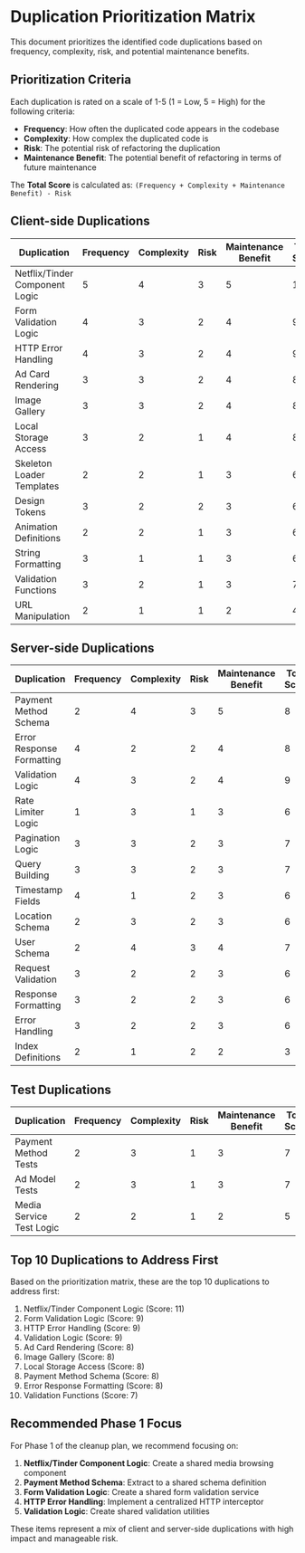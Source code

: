 # Duplication Prioritization Matrix

This document prioritizes the identified code duplications based on frequency, complexity, risk, and potential maintenance benefits.

## Prioritization Criteria

Each duplication is rated on a scale of 1-5 (1 = Low, 5 = High) for the following criteria:

- **Frequency**: How often the duplicated code appears in the codebase
- **Complexity**: How complex the duplicated code is
- **Risk**: The potential risk of refactoring the duplication
- **Maintenance Benefit**: The potential benefit of refactoring in terms of future maintenance

The **Total Score** is calculated as: `(Frequency + Complexity + Maintenance Benefit) - Risk`

## Client-side Duplications

| Duplication                    | Frequency | Complexity | Risk | Maintenance Benefit | Total Score | Priority |
| ------------------------------ | --------- | ---------- | ---- | ------------------- | ----------- | -------- |
| Netflix/Tinder Component Logic | 5         | 4          | 3    | 5                   | 11          | High     |
| Form Validation Logic          | 4         | 3          | 2    | 4                   | 9           | High     |
| HTTP Error Handling            | 4         | 3          | 2    | 4                   | 9           | High     |
| Ad Card Rendering              | 3         | 3          | 2    | 4                   | 8           | Medium   |
| Image Gallery                  | 3         | 3          | 2    | 4                   | 8           | Medium   |
| Local Storage Access           | 3         | 2          | 1    | 4                   | 8           | Medium   |
| Skeleton Loader Templates      | 2         | 2          | 1    | 3                   | 6           | Medium   |
| Design Tokens                  | 3         | 2          | 2    | 3                   | 6           | Medium   |
| Animation Definitions          | 2         | 2          | 1    | 3                   | 6           | Medium   |
| String Formatting              | 3         | 1          | 1    | 3                   | 6           | Medium   |
| Validation Functions           | 3         | 2          | 1    | 3                   | 7           | Medium   |
| URL Manipulation               | 2         | 1          | 1    | 2                   | 4           | Low      |

## Server-side Duplications

| Duplication               | Frequency | Complexity | Risk | Maintenance Benefit | Total Score | Priority |
| ------------------------- | --------- | ---------- | ---- | ------------------- | ----------- | -------- |
| Payment Method Schema     | 2         | 4          | 3    | 5                   | 8           | High     |
| Error Response Formatting | 4         | 2          | 2    | 4                   | 8           | High     |
| Validation Logic          | 4         | 3          | 2    | 4                   | 9           | High     |
| Rate Limiter Logic        | 1         | 3          | 1    | 3                   | 6           | Medium   |
| Pagination Logic          | 3         | 3          | 2    | 3                   | 7           | Medium   |
| Query Building            | 3         | 3          | 2    | 3                   | 7           | Medium   |
| Timestamp Fields          | 4         | 1          | 2    | 3                   | 6           | Medium   |
| Location Schema           | 2         | 3          | 2    | 3                   | 6           | Medium   |
| User Schema               | 2         | 4          | 3    | 4                   | 7           | Medium   |
| Request Validation        | 3         | 2          | 2    | 3                   | 6           | Medium   |
| Response Formatting       | 3         | 2          | 2    | 3                   | 6           | Medium   |
| Error Handling            | 3         | 2          | 2    | 3                   | 6           | Medium   |
| Index Definitions         | 2         | 1          | 2    | 2                   | 3           | Low      |

## Test Duplications

| Duplication              | Frequency | Complexity | Risk | Maintenance Benefit | Total Score | Priority |
| ------------------------ | --------- | ---------- | ---- | ------------------- | ----------- | -------- |
| Payment Method Tests     | 2         | 3          | 1    | 3                   | 7           | Medium   |
| Ad Model Tests           | 2         | 3          | 1    | 3                   | 7           | Medium   |
| Media Service Test Logic | 2         | 2          | 1    | 2                   | 5           | Low      |

## Top 10 Duplications to Address First

Based on the prioritization matrix, these are the top 10 duplications to address first:

1. Netflix/Tinder Component Logic (Score: 11)
2. Form Validation Logic (Score: 9)
3. HTTP Error Handling (Score: 9)
4. Validation Logic (Score: 9)
5. Ad Card Rendering (Score: 8)
6. Image Gallery (Score: 8)
7. Local Storage Access (Score: 8)
8. Payment Method Schema (Score: 8)
9. Error Response Formatting (Score: 8)
10. Validation Functions (Score: 7)

## Recommended Phase 1 Focus

For Phase 1 of the cleanup plan, we recommend focusing on:

1. **Netflix/Tinder Component Logic**: Create a shared media browsing component
2. **Payment Method Schema**: Extract to a shared schema definition
3. **Form Validation Logic**: Create a shared form validation service
4. **HTTP Error Handling**: Implement a centralized HTTP interceptor
5. **Validation Logic**: Create shared validation utilities

These items represent a mix of client and server-side duplications with high impact and manageable risk.
